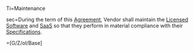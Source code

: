 Ti=Maintenance

sec=During the term of this <a href='#Def.Agreement.sec' class='definedterm'>Agreement</a>, Vendor shall maintain the <a href='#Def.Licensed_Software.sec' class='definedterm'>Licensed Software</a> and <a href='#Def.SaaS.sec' class='definedterm'>SaaS</a> so that they perform in material compliance with their <a href='#Def.Specification.sec' class='definedterm'>Specifications</a>.

=[G/Z/ol/Base]
